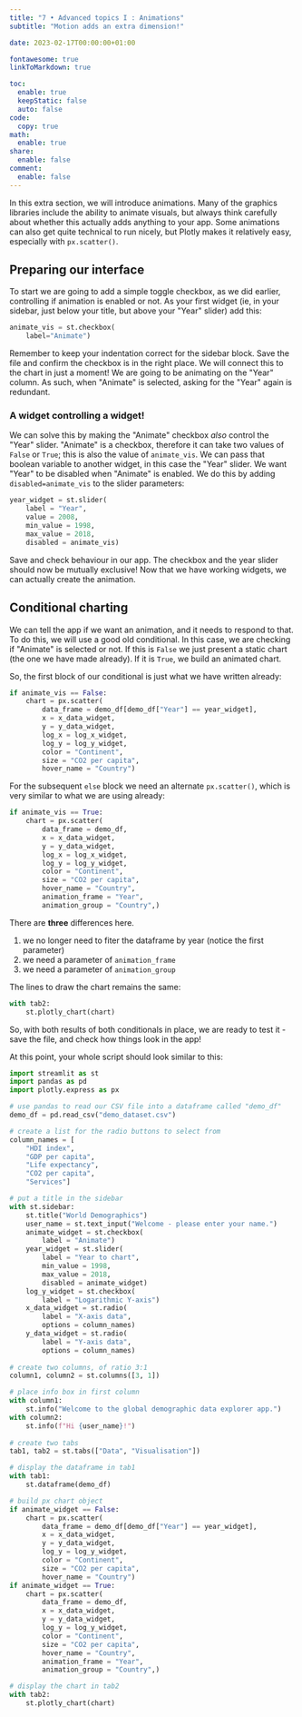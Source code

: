 ```yaml
---
title: "7 • Advanced topics I : Animations"
subtitle: "Motion adds an extra dimension!"

date: 2023-02-17T00:00:00+01:00

fontawesome: true
linkToMarkdown: true

toc:
  enable: true
  keepStatic: false
  auto: false
code:
  copy: true
math:
  enable: true
share:
  enable: false
comment:
  enable: false
---
```


In this extra section, we will introduce animations. Many of the graphics libraries include the ability to animate visuals, but always think carefully about whether this actually adds anything to your app. Some animations can also get quite technical to run nicely, but Plotly makes it relatively easy, especially with `px.scatter()`.

## Preparing our interface
To start we are going to add a simple toggle checkbox, as we did earlier, controlling if animation is enabled or not. As your first widget (ie, in your sidebar, just below your title, but above your "Year" slider) add this:
```Python
animate_vis = st.checkbox(
    label="Animate")
```
Remember to keep your indentation correct for the sidebar block. Save the file and confirm the checkbox is in the right place. We will connect this to the chart in just a moment! We are going to be animating on the "Year" column. As such, when "Animate" is selected, asking for the "Year" again is redundant.

### A widget controlling a widget!
We can solve this by making the "Animate" checkbox *also* control the "Year" slider. "Animate" is a checkbox, therefore it can take two values of `False` or `True`; this is also the value of `animate_vis`. We can pass that boolean variable to another widget, in this case the "Year" slider. We want "Year" to be disabled when "Animate" is enabled. We do this by adding `disabled=animate_vis` to the slider parameters:
```Python
year_widget = st.slider(
    label = "Year",
    value = 2008,
    min_value = 1998,
    max_value = 2018,
    disabled = animate_vis)
```
Save and check behaviour in our app. The checkbox and the year slider should now be mutually exclusive! Now that we have working widgets, we can actually create the animation.

## Conditional charting
We can tell the app if we want an animation, and it needs to respond to that. To do this, we will use a good old conditional. In this case, we are checking if "Animate" is selected or not. If this is `False` we just present a static chart (the one we have made already). If it is `True`, we build an animated chart.

So, the first block of our conditional is just what we have written already:
```Python
if animate_vis == False:
    chart = px.scatter(
        data_frame = demo_df[demo_df["Year"] == year_widget],
        x = x_data_widget,
        y = y_data_widget,
        log_x = log_x_widget,
        log_y = log_y_widget,
        color = "Continent",
        size = "CO2 per capita",
        hover_name = "Country")
```
For the subsequent `else` block we need an alternate `px.scatter()`, which is very similar to what we are using already:
```Python
if animate_vis == True:
    chart = px.scatter(
        data_frame = demo_df,
        x = x_data_widget,
        y = y_data_widget,
        log_x = log_x_widget,
        log_y = log_y_widget,
        color = "Continent",
        size = "CO2 per capita",
        hover_name = "Country",
        animation_frame = "Year",
        animation_group = "Country",)
```
There are **three** differences here. 

1. we no longer need to fiter the dataframe by year (notice the first parameter)
2. we need a parameter of `animation_frame`
3. we need a parameter of `animation_group`

The lines to draw the chart remains the same:
```Python
with tab2:
    st.plotly_chart(chart)
```

So, with both results of both conditionals in place, we are ready to test it - save the file, and check how things look in the app!

At this point, your whole script should look similar to this:
```Python
import streamlit as st
import pandas as pd
import plotly.express as px

# use pandas to read our CSV file into a dataframe called "demo_df"
demo_df = pd.read_csv("demo_dataset.csv")

# create a list for the radio buttons to select from
column_names = [
    "HDI index",
    "GDP per capita",
    "Life expectancy",
    "CO2 per capita",
    "Services"]

# put a title in the sidebar
with st.sidebar:
    st.title("World Demographics")
    user_name = st.text_input("Welcome - please enter your name.")
    animate_widget = st.checkbox(
        label = "Animate")
    year_widget = st.slider(
        label = "Year to chart",
        min_value = 1998,
        max_value = 2018,
        disabled = animate_widget)
    log_y_widget = st.checkbox(
        label = "Logarithmic Y-axis")
    x_data_widget = st.radio(
        label = "X-axis data",
        options = column_names)
    y_data_widget = st.radio(
        label = "Y-axis data",
        options = column_names)
    
# create two columns, of ratio 3:1
column1, column2 = st.columns([3, 1])

# place info box in first column
with column1:
    st.info("Welcome to the global demographic data explorer app.")
with column2:
    st.info(f"Hi {user_name}!")
    
# create two tabs
tab1, tab2 = st.tabs(["Data", "Visualisation"])

# display the dataframe in tab1
with tab1:
    st.dataframe(demo_df)

# build px chart object
if animate_widget == False:
    chart = px.scatter(
        data_frame = demo_df[demo_df["Year"] == year_widget],
        x = x_data_widget,
        y = y_data_widget,
        log_y = log_y_widget,
        color = "Continent",
        size = "CO2 per capita",
        hover_name = "Country")
if animate_widget == True:
    chart = px.scatter(
        data_frame = demo_df,
        x = x_data_widget,
        y = y_data_widget,
        log_y = log_y_widget,
        color = "Continent",
        size = "CO2 per capita",
        hover_name = "Country",
        animation_frame = "Year",
        animation_group = "Country",)

# display the chart in tab2
with tab2:
    st.plotly_chart(chart)
```
